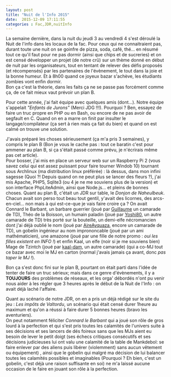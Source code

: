 ```yaml
---
layout: post
title: "Nuit de l'Info 2015"
date:  2015-12-09 17:11:55
categories : Fac,JDR,nuitInfo
---
```

La semaine dernière, dans la nuit du jeudi 3 au vendredi 4 s'est déroulé la Nuit de l'info dans les locaux de la fac. Pour ceux qui ne connaitraient pas, durant toute une nuit on se goinfre de pizza, soda, café, thé... en résumé tout ce qu'il faut pour ne pas dormir (ainsi que chips et de sucreries) et on est censé développer un projet (de notre crû) sur un thème donné en début de nuit par les organisateurs, tout en tentant de relever des défis proposés (et récompensés) par les partenaires de l'évènement, le tout dans la joie et la bonne humeur. Et à 8h00 quand ce joyeux bazar s'achève, les étudiants zombies vont enfin dormir.  
Bon ça c'est la théorie, dans les faits ça ne se passe pas forcément comme ça, de ce fait mieux vaut prévoir un plan B.

Pour cette année, j'ai fait équipe avec quelques amis (dont...). Notre équipe s'appelait *"Enfants de Jurons"* (Merci JDG !!!). Pourquoi ? Ben, essayez de faire un truc propre en PHP ou en Bash, ou encore de ne pas avoir de segfault en C. Quand on en a marre on finit par insulter le langage/compilateur (ça sert à rien mais ça fait du bien) et quand on est calmé on trouve une solution.

J'avais préparé les choses sérieusement (ça m'a pris 3 semaines), y compris le plan B (Bon je vous le cache pas : tout ce baratin c'est pour ammener au plan B, si ça s'était passé comme prévu, je n'écrirais même pas cet article).  
Pour bosser, j'ai mis en place un serveur web sur un Raspberry Pi 2 (vous savez celui qui est assez puissant pour faire tourner Windob 10) tournant sous Archlinux (ma distribution linux préférée) : là dessus, dans mon infini sagesse (Quoi ?! Depuis quand on ne peut plus se lancer des fleurs ?), j'ai mis Apache, PHP5, Sqlite3 (ou 4 je ne me souviens plus de la version) et son interface PhpLiteAdmin, ainsi que Node.js... et pleins de bonnes choses. 
Quant au plan B, c'était un JDR sur table, le _Donjon de Naheulbeuk_. Chacun avait son perso tout beau tout gentil, y'avait des licornes, des arcs-en-ciel... non mais à qui est-ce-que je vais faire croire ça ? On avait Connard le Barbant, un barbare guerrier (joué par [Guillaume][Guillaume-github] un camarade de TD), Théo de la Boisson, un humain paladin (joué par [Yoshi80][Yoshi80-github], un autre camarade de TD) très porté sur la bouteille, un demi-elfe nécromancien dont j'ai déjà oublié le nom (joué par [AireAyquaza][AireAyquaza-github], encore un camarade de TD), un gobelin ingénieur au nom imprononcable (joué par un ami mathématicien), une amazone (joué par une fille de notre promo : _oui les filles existent en INFO !_) et enfin Kaal, un elfe (noir si je me souviens bien) Mage de Tzintch (joué par [kaal-dam][kaal-dam-github], un autre camarade) (qui a co-MJ tout ce bazar avec moi le MJ en carton (normal j'avais jamais ça avant, donc _pas taper le MJ !_).

Bon ça s'est donc fini sur le plan B, pourtant on était parti dans l'idée de tenter de faire un truc sérieux; mais dans ce genre d'évènements, il y a **TOUJOURS** des problèmes de réseaux, et les orga' débordés n'ont pu venir nous aider à les régler que 3 heures après le début de la Nuit de l'Info : on avait déjà laché l'affaire.

Quant au scénario de notre JDR, on en a pris un déjà rédigé sur le site du jeu : _Les impôts de Valtordu_, un scénario qui était censé durer 1heure au maximum et qu'on a réussi à faire durer 5 bonnes heures (bravo les aventuriers).  
On peut notamment féliciter *Connard le Barbant* qui a joué son rôle de gros lourd à la perfection et qui s'est pris toutes les calamités de l'univers suite à ses décisions et ses lancers de dés foireux sans que les MJs aient eu besoin de lever le petit doigt (ses échecs critiques consécutifs et ses décisions judicieuses lui ont valu une calamité de la table de Mankdebol: se faire enlever par des aliens puis libérer (violemment) sans aucun vêtement ou équipement) , ainsi que le gobelin qui malgré ma décision de lui balancer toutes les calamités possibles et imaginables (Pourquoi ? Eh bien, c'est un gobelin, c'est déjà une raison suffisante en soi) ne m'a laissé aucune occasion de le faire en jouant son rôle à la perfection.

[Guillaume-github]: https://github.com/g-ongenae
[Yoshi80-github]: https://github.com/Yoshi80
[AireAyquaza-github]: https://github.com/AireAyquaza
[kaal-dam-github]: https://github.com/kaal-dam